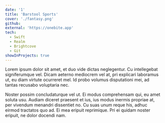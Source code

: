 ```yaml
---
date: '1'
title: 'Barstool Sports'
cover: './fantasy.png'
github:
external: 'https://onebite.app'
tech:
  - Swift
  - Realm
  - Brightcove
  - Git
showInProjects: true
---
```


Lorem ipsum dolor sit amet, et duo vide dictas neglegentur. Cu intellegebat signiferumque vel. Dicam aeterno mediocrem vel at, pri explicari laboramus ut, eu diam virtute ocurreret mel. Id probo volumus disputationi mei, ad tantas recusabo voluptaria nec.

Noster possim concludaturque vel ut. Ei modus comprehensam qui, eu amet soluta usu. Audiam diceret praesent et ius, ius modus inermis propriae at, per vivendum menandri dissentiet no. Cu suas unum reque his, adhuc eirmod tractatos quo ad. Ei mea eripuit reprimique. Pri ei quidam noster eripuit, ne dolor docendi nam.
